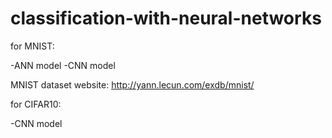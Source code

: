 # classification-with-neural-networks


for MNIST:

-ANN model
-CNN model

MNIST dataset website:
http://yann.lecun.com/exdb/mnist/

for CIFAR10:

-CNN model


